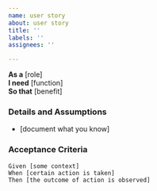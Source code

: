 ```yaml
---
name: user story
about: user story
title: ''
labels: ''
assignees: ''

---
```


**As a** [role]  
 **I need** [function]  
 **So that** [benefit]

### Details and Assumptions
 * [document what you know]
   
 ### Acceptance Criteria  
   
 ```gherkin
 Given [some context]
 When [certain action is taken]
 Then [the outcome of action is observed]
